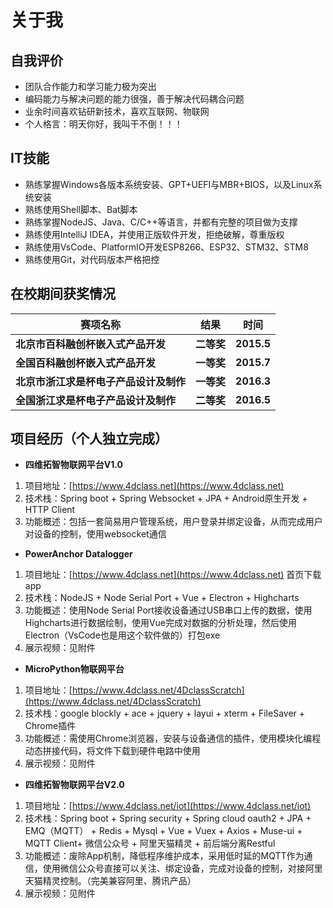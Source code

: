 # 关于我

## 自我评价
* 团队合作能力和学习能力极为突出
* 编码能力与解决问题的能力很强，善于解决代码耦合问题
* 业余时间喜欢钻研新技术，喜欢互联网、物联网
* 个人格言：明天你好，我叫干不倒！！！

## IT技能
* 熟练掌握Windows各版本系统安装、GPT+UEFI与MBR+BIOS，以及Linux系统安装
* 熟练使用Shell脚本、Bat脚本
* 熟练掌握NodeJS、Java、C/C++等语言，并都有完整的项目做为支撑
* 熟练使用IntelliJ IDEA，并使用正版软件开发，拒绝破解，尊重版权
* 熟练使用VsCode、PlatformIO开发ESP8266、ESP32、STM32、STM8
* 熟练使用Git，对代码版本严格把控


## 在校期间获奖情况
|             **赛项名称**             |  **结果**  |  **时间**  |
|-------------------------------------|------------|-----------|
|  **北京市百科融创杯嵌入式产品开发**  | **二等奖** | **2015.5** |
|   **全国百科融创杯嵌入式产品开发**   | **一等奖** | **2015.7** |
|**北京市浙江求是杯电子产品设计及制作** | **一等奖** | **2016.3** |
| **全国浙江求是杯电子产品设计及制作**  | **二等奖** | **2016.5** |

## 项目经历（个人独立完成）
* **四维拓智物联网平台V1.0**
1. 项目地址：[https://www.4dclass.net](https://www.4dclass.net)
2. 技术栈：Spring boot + Spring Websocket + JPA + Android原生开发 + HTTP Client
3. 功能概述：包括一套简易用户管理系统，用户登录并绑定设备，从而完成用户对设备的控制，使用websocket通信

* **PowerAnchor Datalogger**
1. 项目地址：[https://www.4dclass.net](https://www.4dclass.net) 首页下载app
2. 技术栈：NodeJS + Node Serial Port + Vue + Electron + Highcharts
3. 功能概述：使用Node Serial Port接收设备通过USB串口上传的数据，使用Highcharts进行数据绘制，使用Vue完成对数据的分析处理，然后使用Electron（VsCode也是用这个软件做的）打包exe
4. 展示视频：见附件

* **MicroPython物联网平台**
1. 项目地址：[https://www.4dclass.net/4DclassScratch](https://www.4dclass.net/4DclassScratch)
2. 技术栈：google blockly + ace + jquery + layui + xterm + FileSaver + Chrome插件
3. 功能概述：需使用Chrome浏览器，安装与设备通信的插件，使用模块化编程动态拼接代码，将文件下载到硬件电路中使用
4. 展示视频：见附件

* **四维拓智物联网平台V2.0**
1. 项目地址：[https://www.4dclass.net/iot](https://www.4dclass.net/iot)
2. 技术栈：Spring boot + Spring security + Spring cloud oauth2 + JPA + EMQ（MQTT） + Redis + Mysql + Vue + Vuex + Axios + Muse-ui + MQTT Client+ 微信公众号 + 阿里天猫精灵 + 前后端分离Restful
3. 功能概述：废除App机制，降低程序维护成本，采用低时延的MQTT作为通信，使用微信公众号直接可以关注、绑定设备，完成对设备的控制，对接阿里天猫精灵控制。（完美兼容阿里、腾讯产品）
4. 展示视频：见附件

